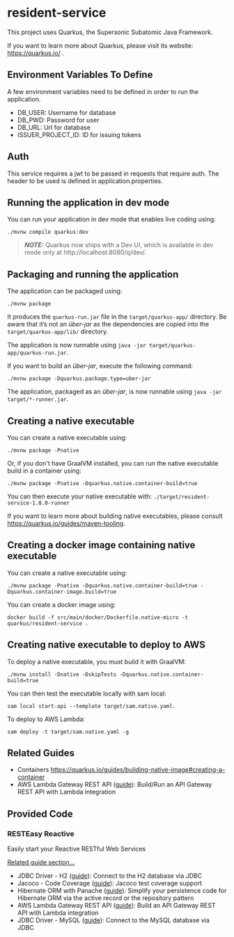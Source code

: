# resident-service

This project uses Quarkus, the Supersonic Subatomic Java Framework.

If you want to learn more about Quarkus, please visit its website: https://quarkus.io/ .

## Environment Variables To Define
A few environment variables need to be defined in order to run the application.
- DB_USER: Username for database
- DB_PWD: Password for user
- DB_URL: Url for database
- ISSUER_PROJECT_ID: ID for issuing tokens

## Auth
This service requires a jwt to be passed in requests that require auth. The header to be used is defined in
application.properties.

## Running the application in dev mode

You can run your application in dev mode that enables live coding using:
```shell script
./mvnw compile quarkus:dev
```

> **_NOTE:_**  Quarkus now ships with a Dev UI, which is available in dev mode only at http://localhost:8080/q/dev/.

## Packaging and running the application

The application can be packaged using:
```shell script
./mvnw package
```
It produces the `quarkus-run.jar` file in the `target/quarkus-app/` directory.
Be aware that it’s not an _über-jar_ as the dependencies are copied into the `target/quarkus-app/lib/` directory.

The application is now runnable using `java -jar target/quarkus-app/quarkus-run.jar`.

If you want to build an _über-jar_, execute the following command:
```shell script
./mvnw package -Dquarkus.package.type=uber-jar
```

The application, packaged as an _über-jar_, is now runnable using `java -jar target/*-runner.jar`.

## Creating a native executable

You can create a native executable using: 
```shell script
./mvnw package -Pnative
```

Or, if you don't have GraalVM installed, you can run the native executable build in a container using: 
```shell script
./mvnw package -Pnative -Dquarkus.native.container-build=true
```

You can then execute your native executable with: `./target/resident-service-1.0.0-runner`

If you want to learn more about building native executables, please consult https://quarkus.io/guides/maven-tooling.

## Creating a docker image containing native executable

You can create a native executable using:
```shell script
./mvnw package -Pnative -Dquarkus.native.container-build=true -Dquarkus.container-image.build=true
```

You can create a docker image using:
```shell script
docker build -f src/main/docker/Dockerfile.native-micro -t quarkus/resident-service .
```

## Creating native executable to deploy to AWS

To deploy a native executable, you must build it with GraalVM:
```shell script
./mvnw install -Dnative -DskipTests -Dquarkus.native.container-build=true
```

You can then test the executable locally with sam local:
```shell script
sam local start-api --template target/sam.native.yaml.
```

To deploy to AWS Lambda:
```shell script
sam deploy -t target/sam.native.yaml -g
```

## Related Guides
- Containers https://quarkus.io/guides/building-native-image#creating-a-container
- AWS Lambda Gateway REST API ([guide](https://quarkus.io/guides/amazon-lambda-http)): Build/Run an API Gateway REST API with Lambda integration

## Provided Code

### RESTEasy Reactive

Easily start your Reactive RESTful Web Services

[Related guide section...](https://quarkus.io/guides/getting-started-reactive#reactive-jax-rs-resources)
- JDBC Driver - H2 ([guide](https://quarkus.io/guides/datasource)): Connect to the H2 database via JDBC
- Jacoco - Code Coverage ([guide](https://quarkus.io/guides/tests-with-coverage)): Jacoco test coverage support
- Hibernate ORM with Panache ([guide](https://quarkus.io/guides/hibernate-orm-panache)): Simplify your persistence code for Hibernate ORM via the active record or the repository pattern
- AWS Lambda Gateway REST API ([guide](https://quarkus.io/guides/amazon-lambda-http)): Build an API Gateway REST API with Lambda integration
- JDBC Driver - MySQL ([guide](https://quarkus.io/guides/datasource)): Connect to the MySQL database via JDBC
